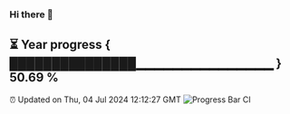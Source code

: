 ### Hi there 👋
⏳ Year progress { ███████████████▁▁▁▁▁▁▁▁▁▁▁▁▁▁▁ } 50.69 %
---
⏰ Updated on Thu, 04 Jul 2024 12:12:27 GMT
![Progress Bar CI](https://github.com/Moyi321/Moyi321/workflows/Progress%20Bar%20CI/badge.svg)
